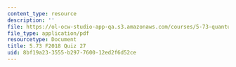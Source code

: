 ```yaml
---
content_type: resource
description: ''
file: https://ol-ocw-studio-app-qa.s3.amazonaws.com/courses/5-73-quantum-mechanics-i-fall-2018/8bf19a233555b297760012ed2f6d52ce_MIT5_73F18_quiz27.pdf
file_type: application/pdf
resourcetype: Document
title: 5.73 F2018 Quiz 27
uid: 8bf19a23-3555-b297-7600-12ed2f6d52ce
---
```

